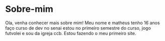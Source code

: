# Sobre-mim
Ola, venha conhecer mais sobre mim!
Meu nome e matheus tenho 16 anos faço curso de dev no senai estou no primeiro semestre do curso, jogo futvolei e sou da igreja ccb.
Estou fazendo o meu primeiro site.
